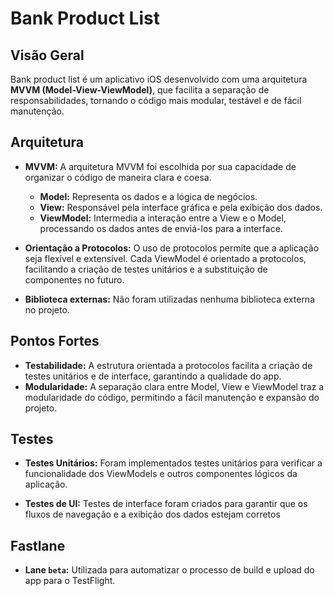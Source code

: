 # Bank Product List

## Visão Geral

Bank product list é um aplicativo iOS desenvolvido com uma arquitetura **MVVM (Model-View-ViewModel)**, que facilita a separação de responsabilidades, tornando o código mais modular, testável e de fácil manutenção.

## Arquitetura

- **MVVM:** A arquitetura MVVM foi escolhida por sua capacidade de organizar o código de maneira clara e coesa.

  - **Model:** Representa os dados e a lógica de negócios.
  - **View:** Responsável pela interface gráfica e pela exibição dos dados.
  - **ViewModel:** Intermedia a interação entre a View e o Model, processando os dados antes de enviá-los para a interface.

- **Orientação a Protocolos:** O uso de protocolos permite que a aplicação seja flexível e extensível. Cada ViewModel é orientado a protocolos, facilitando a criação de testes unitários e a substituição de componentes no futuro.

- **Biblioteca externas:** Não foram utilizadas nenhuma biblioteca externa no projeto.

## Pontos Fortes

- **Testabilidade:** A estrutura orientada a protocolos facilita a criação de testes unitários e de interface, garantindo a qualidade do app.
- **Modularidade:** A separação clara entre Model, View e ViewModel traz a modularidade do código, permitindo a fácil manutenção e expansão do projeto.

## Testes

- **Testes Unitários:** Foram implementados testes unitários para verificar a funcionalidade dos ViewModels e outros componentes lógicos da aplicação.

- **Testes de UI:** Testes de interface foram criados para garantir que os fluxos de navegação e a exibição dos dados estejam corretos

## Fastlane

- **Lane `beta`:** Utilizada para automatizar o processo de build e upload do app para o TestFlight.
